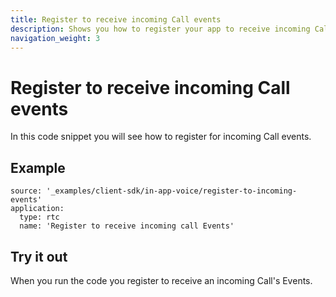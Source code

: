 ```yaml
---
title: Register to receive incoming Call events
description: Shows you how to register your app to receive incoming Call events.
navigation_weight: 3
---
```


# Register to receive incoming Call events

In this code snippet you will see how to register for incoming Call events.

## Example

```code_snippets
source: '_examples/client-sdk/in-app-voice/register-to-incoming-events'
application:
  type: rtc
  name: 'Register to receive incoming call Events'
```

## Try it out

When you run the code you register to receive an incoming Call's Events.
